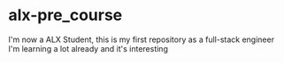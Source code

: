 # alx-pre_course
I'm now a ALX Student, this is my first repository as a full-stack engineer
I'm learning a lot already and it's interesting
